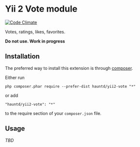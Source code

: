 # Yii 2 Vote module

[![Code Climate](https://codeclimate.com/github/hauntd/yii2-vote/badges/gpa.svg)](https://codeclimate.com/github/hauntd/yii2-vote)

Votes, ratings, likes, favorites.

**Do not use. Work in progress**

Installation
------------

The preferred way to install this extension is through [composer](http://getcomposer.org/download/).

Either run

```
php composer.phar require --prefer-dist hauntd/yii2-vote "*"
```

or add

```
"hauntd/yii2-vote": "*"
```

to the require section of your `composer.json` file.


Usage
-----

*TBD*
